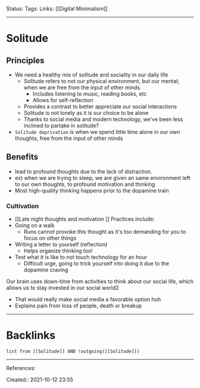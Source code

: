 Status: 
Tags: 
Links: [[Digital Minimalism]]
___
# Solitude
## Principles
- We need a healthy mix of solitude and sociality in our daily life
	- Solitude refers to not our physical environment, but our mental; when we are free from the input of other minds
		- Includes listening to music, reading books, etc
		- Allows for self-reflection
	- Provides a contrast to better appreciate our social interactions
	- Solitude is not lonely as it is our choice to be alone
	- Thanks to social media and modern technology, we've been less inclined to partake in solitude?
- `Solitude deprivation` is when we spend little time alone in our own thoughts, free from the input of other minds
## Benefits
 - lead to profound thoughts due to the lack of distraction.
 - ex) when we are trying to sleep, we are given an same environment left to our own thoughts, to profound motivation and thinking
- Most high-quality thinking happens prior to the dopamine train

### Cultivation
- [[Late night thoughts and motivation ]]
Practices include:
- Going on a walk
	-  Runs cannot provoke this thought as it's too demanding for you to focus on other things
- Writing a letter to yourself (reflection)
	- Helps organize thinking too!
- Test what it is like to not touch technology for an hour
	- Difficult urge, going to trick yourself into doing it due to the dopamine craving

Our brain uses down-time from activities to think about our social life, which allows us to stay invested in our social world2
- That would really make social media a favorable option huh
- Explains pain from loss of people, death or breakup
___
# Backlinks
```dataview
list from [[Solitude]] AND !outgoing([[Solitude]])
```
___
References:

Created:: 2021-10-12 23:55
